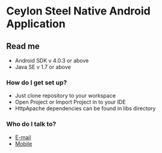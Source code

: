 # **Ceylon Steel Native Android Application** #

## Read me ##

* Android SDK v 4.0.3 or above
* Java SE v 1.7 or above

### How do I get set up? ###

* Just clone repository to your workspace
* Open Project or Import Project in to your IDE
* HttpApache dependencies can be found in libs directory

### Who do I talk to? ###

* [E-mail](supunlakshan.xfinity@gmail.com)
* [Mobile](+94711290392)